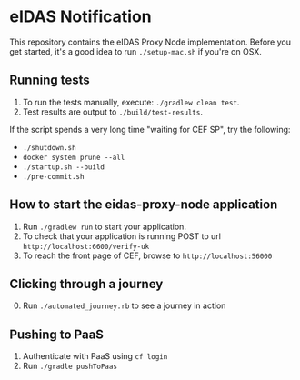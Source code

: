 # eIDAS Notification

This repository contains the eIDAS Proxy Node implementation. Before you get started, it's
a good idea to run `./setup-mac.sh` if you're on OSX.

## Running tests

1. To run the tests manually, execute: `./gradlew clean test`.
1. Test results are output to `./build/test-results`.

If the script spends a very long time "waiting for CEF SP", try the following:

* `./shutdown.sh`
* `docker system prune --all`
* `./startup.sh --build`
* `./pre-commit.sh`

## How to start the eidas-proxy-node application

1. Run `./gradlew run` to start your application.
1. To check that your application is running POST to url `http://localhost:6600/verify-uk`
1. To reach the front page of CEF, browse to `http://localhost:56000`

## Clicking through a journey

0. Run `./automated_journey.rb` to see a journey in action

## Pushing to PaaS

1. Authenticate with PaaS using `cf login`
1. Run `./gradle pushToPaas`
